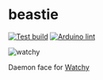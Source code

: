 # beastie
[![Test build](https://github.com/charlesrocket/beastie/actions/workflows/test-build.yml/badge.svg?branch=master&event=push)](https://github.com/charlesrocket/beastie/actions/workflows/test-build.yml)
[![Arduino lint](https://github.com/charlesrocket/beastie/actions/workflows/arduino-lint.yml/badge.svg?branch=master&event=push)](https://github.com/charlesrocket/beastie/actions/workflows/arduino-lint.yml)

![watchy](doc/screenshot.gif)

Daemon face for [Watchy](https://github.com/sqfmi/Watchy)
